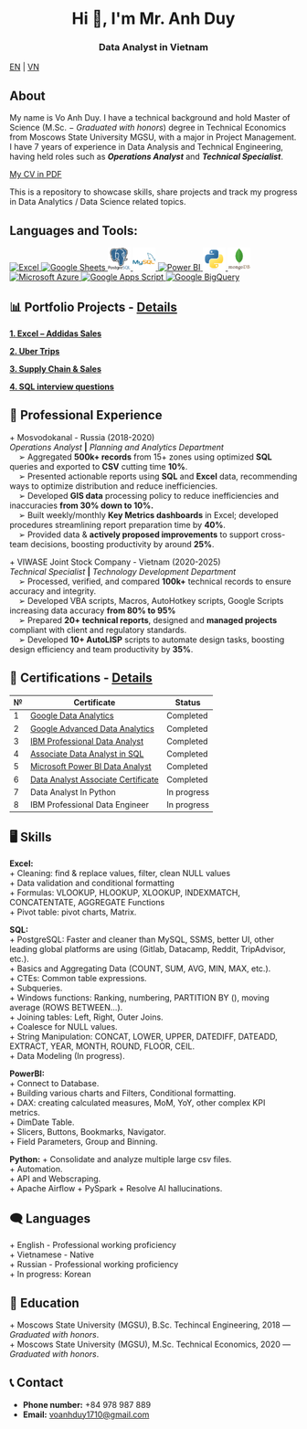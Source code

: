 <h1 align="center">Hi 👋, I'm Mr. Anh Duy</h1>
<h3 align="center">Data Analyst in Vietnam</h3>  

[EN](https://github.com/voanhduy1710) | [VN](https://github.com/voanhduy1710/voanhduy1710/blob/main/READMEVN.md)

## About
My name is Vo Anh Duy. I have a technical background and hold Master of Science (M.Sc. − _Graduated with honors_) degree in Technical Economics from Moscows State University MGSU, with a major in Project Management. I have 7 years of experience in Data Analysis and Technical Engineering, having held roles such as **_Operations Analyst_** and **_Technical Specialist_**.


[My CV in PDF](https://github.com/voanhduy1710/voanhduy1710/blob/main/CV_DA_Vo%20Anh%20Duy_EN.pdf?raw=true)

This is a repository to showcase skills, share projects and track my progress in Data Analytics / Data Science related topics.


<h2 align="left">Languages and Tools:</h2>
<p align="left">
  <a href="https://www.microsoft.com/en-us/microsoft-365/excel" target="_blank" rel="noreferrer">
    <img src="https://img.icons8.com/color/48/microsoft-excel-2019.png" alt="Excel" title="Excel" width="40" height="40"/>
  </a>
  <a href="https://www.google.com/sheets/about/" target="_blank" rel="noreferrer">
    <img src="https://img.icons8.com/color/48/google-sheets.png" alt="Google Sheets" title="Google Sheets" width="40" height="40"/>
  </a>
  <a href="https://www.postgresql.org" target="_blank" rel="noreferrer">
    <img src="https://raw.githubusercontent.com/devicons/devicon/master/icons/postgresql/postgresql-original-wordmark.svg" alt="PostgreSQL" title="PostgreSQL" width="40" height="40"/>
  </a>
  <a href="https://www.mysql.com/" target="_blank" rel="noreferrer">
    <img src="https://raw.githubusercontent.com/devicons/devicon/master/icons/mysql/mysql-original-wordmark.svg" alt="MySQL" title="MySQL" width="40" height="40"/>
  </a>
  <a href="https://powerbi.microsoft.com/" target="_blank" rel="noreferrer">
    <img src="https://img.icons8.com/color/48/power-bi.png" alt="Power BI" title="Power BI" width="40" height="40"/>
  </a>
  <a href="https://www.python.org" target="_blank" rel="noreferrer">
    <img src="https://raw.githubusercontent.com/devicons/devicon/master/icons/python/python-original.svg" alt="Python" title="Python" width="40" height="40"/>
  </a>
  <a href="https://www.mongodb.com/" target="_blank" rel="noreferrer">
    <img src="https://raw.githubusercontent.com/devicons/devicon/master/icons/mongodb/mongodb-original-wordmark.svg" alt="MongoDB" title="MongoDB" width="40" height="40"/>
  </a>
  <a href="https://azure.microsoft.com/" target="_blank" rel="noreferrer">
    <img src="https://img.icons8.com/color/48/azure-1.png" alt="Microsoft Azure" title="Microsoft Azure" width="40" height="40"/>
  </a>
  <a href="https://developers.google.com/apps-script" target="_blank" rel="noreferrer">
    <img src="https://upload.wikimedia.org/wikipedia/commons/2/2f/Google_Apps_Script.svg" alt="Google Apps Script" title="Google Apps Script" width="40" height="40"/>
  </a>
<a href="https://cloud.google.com/bigquery" target="_blank" rel="noreferrer">
  <img src="https://www.vectorlogo.zone/logos/google_bigquery/google_bigquery-icon.svg" alt="Google BigQuery" title="Google BigQuery" width="40" height="40"/>
  </a>
</p>




## 📊 Portfolio Projects - [Details](https://github.com/voanhduy1710/Portfolio_projects)
[**1. Excel – Addidas Sales**](https://github.com/voanhduy1710/Portfolio_projects/tree/main/1.%20Excel%20-%20Addidas%20Sales)

[**2. Uber Trips**](https://github.com/voanhduy1710/Portfolio_projects/tree/main/2.%20Uber%20Trips)

[**3. Supply Chain & Sales**](https://github.com/voanhduy1710/Portfolio_projects/tree/main/3.%20Supply%20chain%20%26%20Sales)

[**4. SQL interview questions**](https://github.com/voanhduy1710/Portfolio_projects/blob/main/4.%20SQL_questions.md)

## 💼 Professional Experience
\+ Mosvodokanal - Russia (2018-2020)  
*Operations Analyst* **|** *Planning and Analytics Department*    
&nbsp;&nbsp;&nbsp;&nbsp;➢ Aggregated **500k+ records** from 15+ zones using optimized **SQL** queries and exported to **CSV** cutting time **10%**.  
&nbsp;&nbsp;&nbsp;&nbsp;➢ Presented actionable reports using **SQL** and **Excel** data, recommending ways to optimize distribution and reduce inefficiencies.  
&nbsp;&nbsp;&nbsp;&nbsp;➢ Developed **GIS data** processing policy to reduce inefficiencies and inaccuracies **from 30% down to 10%.**  
&nbsp;&nbsp;&nbsp;&nbsp;➢ Built weekly/monthly **Key Metrics dashboards** in Excel; developed procedures streamlining report preparation time by **40%**.  
&nbsp;&nbsp;&nbsp;&nbsp;➢ Provided data & **actively proposed improvements** to support cross-team decisions, boosting productivity by around **25%**.

  
\+ VIWASE Joint Stock Company - Vietnam (2020-2025)  
*Technical Specialist* **|** *Technology Development Department*    
&nbsp;&nbsp;&nbsp;&nbsp;➢ Processed, verified, and compared **100k+** technical records to ensure accuracy and integrity.  
&nbsp;&nbsp;&nbsp;&nbsp;➢ Developed VBA scripts, Macros, AutoHotkey scripts, Google Scripts increasing data accuracy **from 80% to 95%**  
&nbsp;&nbsp;&nbsp;&nbsp;➢ Prepared **20+ technical reports**, designed and **managed projects** compliant with client and regulatory standards.  
&nbsp;&nbsp;&nbsp;&nbsp;➢ Developed **10+ AutoLISP** scripts to automate design tasks, boosting design efficiency and team productivity by **35%**.

## 🧾 Certifications - [Details](https://github.com/voanhduy1710/Certifications)

| № | Certificate                                       | Status        |
|---|--------------------------------------------------|--------------------------|
| 1 | [Google Data Analytics](https://coursera.org/share/3771af72e4ca6be3cd3a10aedbc024ac)                            | Completed       |
| 2 | [Google Advanced Data Analytics](https://www.coursera.org/account/accomplishments/professional-cert/3B7JBC6SXM0R)                   | Completed        |
| 3 | [IBM Professional Data Analyst](https://coursera.org/verify/professional-cert/WO42JQXIXNWP)                    | Completed       |
| 4 | [Associate Data Analyst in SQL](https://www.datacamp.com/completed/statement-of-accomplishment/track/ba33fb966f3a47b4908cbcddd706216242b73a16)                    | Completed        |
| 5 | [Microsoft Power BI Data Analyst](https://coursera.org/verify/professional-cert/UYM8N7BTOF65)                  | Completed   |
| 6 | [Data Analyst Associate Certificate](https://www.datacamp.com/certificate/DAA0013101408680)               | Completed      |
| 7 | Data Analyst In Python                           | In progress       |
| 8 | IBM Professional Data Engineer                   | In progress       |


## 🖥️ Skills
**Excel:**  
\+ Cleaning: find & replace values, filter, clean NULL values  
\+ Data validation and conditional formatting  
\+ Formulas: VLOOKUP, HLOOKUP, XLOOKUP, INDEXMATCH, CONCATENTATE, AGGREGATE Functions  
\+ Pivot table: pivot charts, Matrix.

**SQL:**  
\+ PostgreSQL: Faster and cleaner than MySQL, SSMS, better UI, other leading global platforms are using (Gitlab, Datacamp, Reddit, TripAdvisor, etc.).  
\+ Basics and Aggregating Data (COUNT, SUM, AVG, MIN, MAX, etc.).  
\+ CTEs: Common table expressions.  
\+ Subqueries.  
\+ Windows functions: Ranking, numbering, PARTITION BY (), moving average (ROWS BETWEEN...).  
\+ Joining tables: Left, Right, Outer Joins.  
\+ Coalesce for NULL values.  
\+ String Manipulation: CONCAT, LOWER, UPPER, DATEDIFF, DATEADD, EXTRACT, YEAR, MONTH, ROUND, FLOOR, CEIL.  
\+ Data Modeling (In progress).  

**PowerBI:**  
\+ Connect to Database.  
\+ Building various charts and Filters, Conditional formatting.  
\+ DAX: creating calculated measures, MoM, YoY, other complex KPI metrics.  
\+ DimDate Table.  
\+ Slicers, Buttons, Bookmarks, Navigator.  
\+ Field Parameters, Group and Binning.  

**Python:**
\+ Consolidate and analyze multiple large csv files.  
\+ Automation.  
\+ API and Webscraping.  
\+ Apache Airflow
\+ PySpark
\+ Resolve AI hallucinations.  

## 🗨️ Languages

\+ English - Professional working proficiency  
\+ Vietnamese - Native  
\+ Russian - Professional working proficiency  
\+ In progress: Korean  

## 🏫 Education

\+ Moscows State University (MGSU), B.Sc. Techincal Engineering, 2018 — *Graduated with honors*.  
\+ Moscows State University (MGSU), M.Sc. Technical Economics, 2020 — *Graduated with honors*.


## 📞 Contact

- **Phone number:** +84 978 987 889
- **Email:** voanhduy1710@gmail.com


